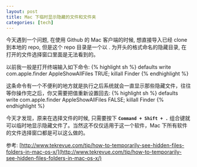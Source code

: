 ```yaml
---
layout: post
title: Mac 下临时显示隐藏的文件和文件夹
categories: [tech]
---
```


今天遇到一个问题, 在使用 Github 的 Mac 客户端的时候, 想直接导入已经 clone 到本地的 repo, 但是这个 repo 目录是一个以 . 为开头的格式命名的隐藏目录, 在打开的文件选择窗口里面是无法看到的。

以前我一般是打开终端输入如下命令:
{% highlight sh %}
defaults write com.apple.finder AppleShowAllFiles TRUE; killall Finder
{% endhighlight %}

这条命令有一个不便利的地方就是执行之后系统就会一直显示那些隐藏文件，往往等你操作完之后，你又需要把值重新设置回去:
{% highlight sh %}
defaults write com.apple.finder AppleShowAllFiles FALSE; killall Finder
{% endhighlight %}

今天才发现，原来在选择文件的时候, 只需要按下 **`Command + Shift + .`** 组合键就可以临时地显示隐藏文件了。当然这不仅仅适用于这一个软件，Mac 下所有软件的文件选择窗口都是可以这么做的。

参考: [http://www.tekrevue.com/tip/how-to-temporarily-see-hidden-files-folders-in-mac-os-x/](http://www.tekrevue.com/tip/how-to-temporarily-see-hidden-files-folders-in-mac-os-x/)
